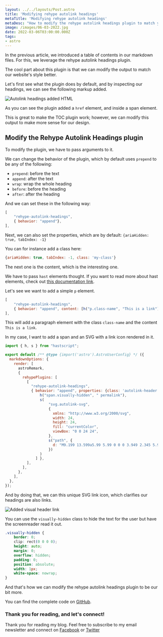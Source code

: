 ```yaml
---
layout: ../../layouts/Post.astro
title: 'Modifying rehype autolink headings'
metaTitle: 'Modifying rehype autolink headings'
metaDesc: "How to modify the rehype autolink headings plugin to match your website style"
image: /images/06-03-2022.jpg
date: 2022-03-06T03:00:00.000Z
tags:
- astro
---
```

In the previous article, we introduced a table of contents in our markdown files.
For this, we leverage the rehype autolink headings plugin.

The cool part about this plugin is that we can modify the output to match our website's style better.

Let's first see what the plugin does by default, and by inspecting our headings, we can see the following markup added.

![Autolink headings added HTML](https://cdn.hashnode.com/res/hashnode/image/upload/v1645887132652/UaGnaRaT0.png)

As you can see the plugin added a `href` element, and inside a span element.

This is great to make the TOC plugin work; however, we can modify this output to make more sense for our design.

## Modify the Rehype Autolink Headings plugin

To modify the plugin, we have to pass arguments to it.

We can change the behavior of the plugin, which by default uses `prepend` to be any of the following:

- `prepend`: before the text
- `append`: after the text
- `wrap`: wrap the whole heading
- `before`: before the heading
- `after`: after the heading

And we can set these in the following way:

```js
[
	"rehype-autolink-headings",
	{ behavior: "append"},
],
```

Next, we can also set the properties, which are by default: `{ariaHidden: true, tabIndex: -1}`

You can for instance add a class here:

```js
{ariaHidden: true, tabIndex: -1, class: 'my-class'}
```

The next one is the content, which is the interesting one.

We have to pass `hast` elements thought.
If you want to read more about hast elements, check out [this documentation link](https://github.com/syntax-tree/hast).

Let's see we want to add a simple `p` element.

```js
[
	"rehype-autolink-headings",
	{ behavior: "append", content: [h("p.class-name", "This is a link")]},
],
```

This will add a paragraph element with the class `class-name` and the content `This is a link`.

In my case, I want to add a span and an SVG with a link icon rendered in it.

```js
import { h, s } from "hastscript";

export default /** @type {import('astro').AstroUserConfig} */ ({
  markdownOptions: {
    render: [
      astroRemark,
      {
        rehypePlugins: [
          [
            "rehype-autolink-headings",
            { behavior: "append", properties: {class: 'autolink-header', ariaHidden: true, tabIndex: -1}, content: [
                h("span.visually-hidden", " permalink"),
                s(
                    "svg.autolink-svg",
                    {
                      xmlns: "http://www.w3.org/2000/svg",
                      width: 24,
                      height: 24,
                      fill: "currentColor",
                      viewBox: "0 0 24 24",
                    },
                    s("path", {
                      d: "M9.199 13.599a5.99 5.99 0 0 0 3.949 2.345 5.987 5.987 0 0 0 5.105-1.702l2.995-2.994a5.992 5.992 0 0 0 1.695-4.285 5.976 5.976 0 0 0-1.831-4.211 5.99 5.99 0 0 0-6.431-1.242 6.003 6.003 0 0 0-1.905 1.24l-1.731 1.721a.999.999 0 1 0 1.41 1.418l1.709-1.699a3.985 3.985 0 0 1 2.761-1.123 3.975 3.975 0 0 1 2.799 1.122 3.997 3.997 0 0 1 .111 5.644l-3.005 3.006a3.982 3.982 0 0 1-3.395 1.126 3.987 3.987 0 0 1-2.632-1.563A1 1 0 0 0 9.201 13.6zm5.602-3.198a5.99 5.99 0 0 0-3.949-2.345 5.987 5.987 0 0 0-5.105 1.702l-2.995 2.994a5.992 5.992 0 0 0-1.695 4.285 5.976 5.976 0 0 0 1.831 4.211 5.99 5.99 0 0 0 6.431 1.242 6.003 6.003 0 0 0 1.905-1.24l1.723-1.723a.999.999 0 1 0-1.414-1.414L9.836 19.81a3.985 3.985 0 0 1-2.761 1.123 3.975 3.975 0 0 1-2.799-1.122 3.997 3.997 0 0 1-.111-5.644l3.005-3.006a3.982 3.982 0 0 1 3.395-1.126 3.987 3.987 0 0 1 2.632 1.563 1 1 0 0 0 1.602-1.198z",
                    })
                )
              ] },
          ],
        ],
      },
    ],
  },
});
```

And by doing that, we can this unique SVG link icon, which clarifies our headings are also links.

![Added visual header link](https://cdn.hashnode.com/res/hashnode/image/upload/v1645888168147/ZWvDf5mNq.png)

You can use the `visually-hidden` class to hide the text for the user but have the screenreader read it out.

```css
.visually-hidden {
    border: 0;
    clip: rect(0 0 0 0);
    height: auto;
    margin: 0;
    overflow: hidden;
    padding: 0;
    position: absolute;
    width: 1px;
    white-space: nowrap;
}
```

And that's how we can modify the rehype autolink headings plugin to be our bit more.

You can find the complete code on [GitHub](https://github.com/rebelchris/astro-toc/tree/autolink-headings).

### Thank you for reading, and let's connect!

Thank you for reading my blog. Feel free to subscribe to my email newsletter and connect on [Facebook](https://www.facebook.com/DailyDevTipsBlog) or [Twitter](https://twitter.com/DailyDevTips1)
